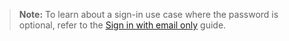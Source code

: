> **Note:** To learn about a sign-in use case where the password is optional, refer to the [Sign in with email only](/docs/guides/pwd-optional-sign-in-email/nodeexpress/main/) guide.
